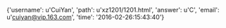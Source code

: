 {'username': u'CuiYan', 'path': u'xz1201/1201.html', 'answer': u'C', 'email': u'cuiyan@vip.163.com', 'time': '2016-02-26:15:43:40'}
